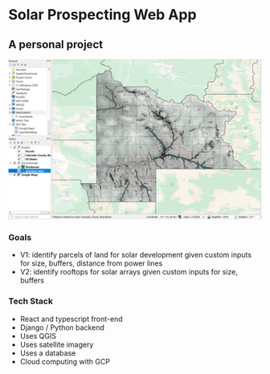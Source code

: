 # Solar Prospecting Web App

## A personal project
![Day 1](/Images/Screenshot%202022-10-17%20230426.png)

### Goals
* V1: identify parcels of land for solar development given custom inputs for size, buffers, distance from power lines
* V2: identify rooftops for solar arrays given custom inputs for size, buffers

### Tech Stack
* React and typescript front-end
* Django / Python backend
* Uses QGIS
* Uses satellite imagery
* Uses a database
* Cloud computing with GCP
